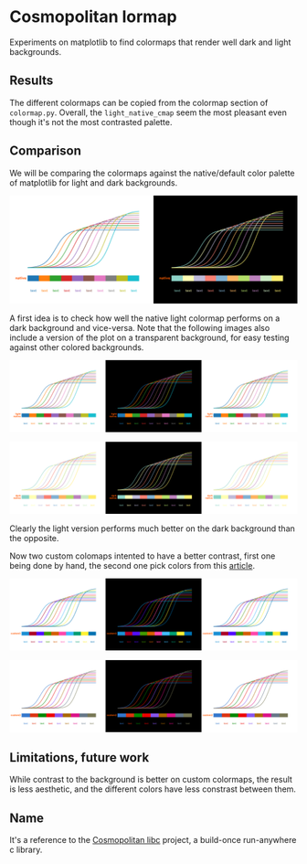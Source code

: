 # Cosmopolitan lormap

Experiments on matplotlib to find colormaps that render well dark and light backgrounds.

## Results

The different colormaps can be copied from the colormap section of `colormap.py`. Overall, the `light_native_cmap` seem the most pleasant even though it's not the most contrasted palette.

## Comparison

We will be comparing the colormaps against the native/default color palette of matplotlib for light and dark backgrounds.

![a plot of colored lines above a plot of color gradient above the word "text" repeated in each color of the colormap against a light and dark backgrounds](/native.png)

A first idea is to check how well the native light colormap performs on a dark background and vice-versa. Note that the following images also include a version of the plot on a transparent background, for easy testing against other colored backgrounds.

![a plot of colored lines above a plot of color gradient above the word "text" repeated in each color of the colormap against a light and dark backgrounds](/light_native.png)

![a plot of colored lines above a plot of color gradient above the word "text" repeated in each color of the colormap against a light and dark backgrounds](/dark_native.png)

Clearly the light version performs much better on the dark background than the opposite.

Now two custom colomaps intented to have a better contrast, first one being done by hand, the second one pick colors from this [article](https://dev.to/finnhvman/which-colors-look-good-on-black-and-white-2pe6).

![a plot of colored lines above a plot of color gradient above the word "text" repeated in each color of the colormap against a light and dark backgrounds](/custom1.png)

![a plot of colored lines above a plot of color gradient above the word "text" repeated in each color of the colormap against a light and dark backgrounds](/custom2.png)


## Limitations, future work

While contrast to the background is better on custom colormaps, the result is less aesthetic, and the different colors have less constrast between them.

## Name

It's a reference to the [Cosmopolitan libc](https://justine.lol/cosmopolitan/index.html) project, a build-once run-anywhere c library.